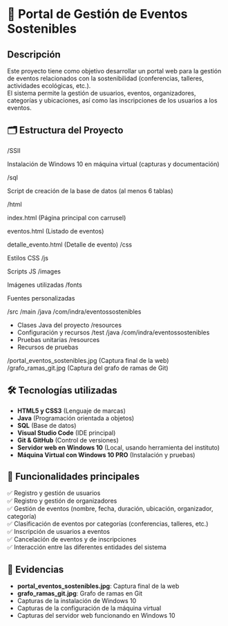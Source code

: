 # 🌱 Portal de Gestión de Eventos Sostenibles

## Descripción

Este proyecto tiene como objetivo desarrollar un portal web para la gestión de eventos relacionados con la sostenibilidad (conferencias, talleres, actividades ecológicas, etc.).  
El sistema permite la gestión de usuarios, eventos, organizadores, categorías y ubicaciones, así como las inscripciones de los usuarios a los eventos.


## 🗂️ Estructura del Proyecto

/SSII

Instalación de Windows 10 en máquina virtual (capturas y documentación)

/sql

Script de creación de la base de datos (al menos 6 tablas)

/html

index.html (Página principal con carrusel)

eventos.html (Listado de eventos)

detalle_evento.html (Detalle de evento)
/css

Estilos CSS
/js

Scripts JS
/images

Imágenes utilizadas
/fonts

Fuentes personalizadas

/src
/main
/java
/com/indra/eventossostenibles
- Clases Java del proyecto
/resources
- Configuración y recursos
/test
/java
/com/indra/eventossostenibles
- Pruebas unitarias
/resources
- Recursos de pruebas

/portal_eventos_sostenibles.jpg (Captura final de la web)
/grafo_ramas_git.jpg (Captura del grafo de ramas de Git)

## 🛠️ Tecnologías utilizadas

- **HTML5 y CSS3** (Lenguaje de marcas)
- **Java** (Programación orientada a objetos)
- **SQL** (Base de datos)
- **Visual Studio Code** (IDE principal)
- **Git & GitHub** (Control de versiones)
- **Servidor web en Windows 10** (Local, usando herramienta del instituto)
- **Máquina Virtual con Windows 10 PRO** (Instalación y pruebas)

## 🧩 Funcionalidades principales

✅ Registro y gestión de usuarios  
✅ Registro y gestión de organizadores  
✅ Gestión de eventos (nombre, fecha, duración, ubicación, organizador, categoría)  
✅ Clasificación de eventos por categorías (conferencias, talleres, etc.)  
✅ Inscripción de usuarios a eventos  
✅ Cancelación de eventos y de inscripciones  
✅ Interacción entre las diferentes entidades del sistema

## 📸 Evidencias

- **portal_eventos_sostenibles.jpg**: Captura final de la web
- **grafo_ramas_git.jpg**: Grafo de ramas en Git
- Capturas de la instalación de Windows 10
- Capturas de la configuración de la máquina virtual
- Capturas del servidor web funcionando en Windows 10

